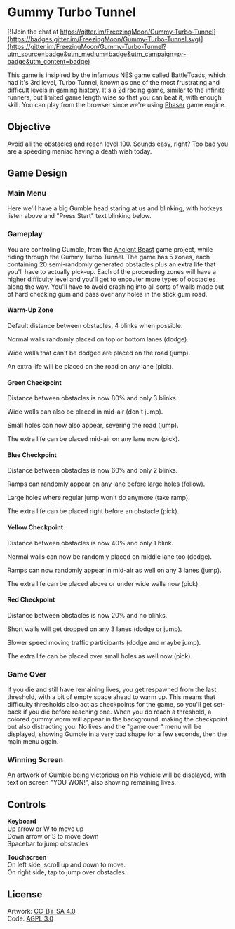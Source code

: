 # Gummy Turbo Tunnel

[![Join the chat at https://gitter.im/FreezingMoon/Gummy-Turbo-Tunnel](https://badges.gitter.im/FreezingMoon/Gummy-Turbo-Tunnel.svg)](https://gitter.im/FreezingMoon/Gummy-Turbo-Tunnel?utm_source=badge&utm_medium=badge&utm_campaign=pr-badge&utm_content=badge)

This game is insipired by the infamous NES game called BattleToads, which had it's 3rd level, Turbo Tunnel, known as one of the most frustrating and difficult levels in gaming history. It's a 2d racing game, similar to the infinite runners, but limited game length wise so that you can beat it, with enough skill. You can play from the browser since we're using [Phaser](https://phaser.io) game engine.

## Objective

Avoid all the obstacles and reach level 100. Sounds easy, right? Too bad you are a speeding maniac having a death wish today.

## Game Design

### Main Menu

Here we'll have a big Gumble head staring at us and blinking, with hotkeys listen above and  "Press Start" text blinking below.

### Gameplay

You are controling Gumble, from the [Ancient Beast](https://AncientBeast.com) game project, while riding through the Gummy Turbo Tunnel.
The game has 5 zones, each containing 20 semi-randomly generated obstacles plus an extra life that you'll have to actually pick-up.
Each of the proceeding zones will have a higher difficulty level and you'll get to encouter more types of obstacles along the way.
You'll have to avoid crashing into all sorts of walls made out of hard checking gum and pass over any holes in the stick gum road.

#### Warm-Up Zone

Default distance between obstacles, 4 blinks when possible.

Normal walls randomly placed on top or bottom lanes (dodge).

Wide walls that can't be dodged are placed on the road (jump).

An extra life will be placed on the road on any lane (pick).

#### Green Checkpoint

Distance between obstacles is now 80% and only 3 blinks.

Wide walls can also be placed in mid-air (don't jump).

Small holes can now also appear, severing the road (jump).

The extra life can be placed mid-air on any lane now (pick).

#### Blue Checkpoint

Distance between obstacles is now 60% and only 2 blinks.

Ramps can randomly appear on any lane before large holes (follow).

Large holes where regular jump won't do anymore (take ramp).

The extra life can be placed right before an obstacle (pick).

#### Yellow Checkpoint

Distance between obstacles is now 40% and only 1 blink.

Normal walls can now be randomly placed on middle lane too (dodge).

Ramps can now randomly appear in mid-air as well on any 3 lanes (jump).

The extra life can be placed above or under wide walls now (pick).

#### Red Checkpoint

Distance between obstacles is now 20% and no blinks.

Short walls will get dropped on any 3 lanes (dodge or jump).

Slower speed moving traffic participants (dodge and maybe jump).

The extra life can be placed over small holes as well now (pick).

### Game Over

If you die and still have remaining lives, you get respawned from the last threshold, with a bit of empty space ahead to warm up.
This means that difficulty thresholds also act as checkpoints for the game, so you'll get set-back if you die before reaching one.
When you do reach a threshold, a colored gummy worm will appear in the background, making the checkpoint but also distracting you.
No lives and the "game over" menu will be displayed, showing Gumble in a very bad shape for a few seconds, then the main menu again.

### Winning Screen

An artwork of Gumble being victorious on his vehicle will be displayed, with text on screen "YOU WON!", also showing remaining lives.

## Controls

**Keyboard**<br>
Up arrow or W to move up<br>
Down arrow or S to move down<br>
Spacebar to jump obstacles

**Touchscreen**<br>
On left side, scroll up and down to move.<br>
On right side, tap to jump over obstacles.

## License

Artwork: [CC-BY-SA 4.0](http://creativecommons.org/licenses/by-sa/4.0)<br>
Code: [AGPL 3.0](http://www.gnu.org/licenses/agpl-3.0.html)
